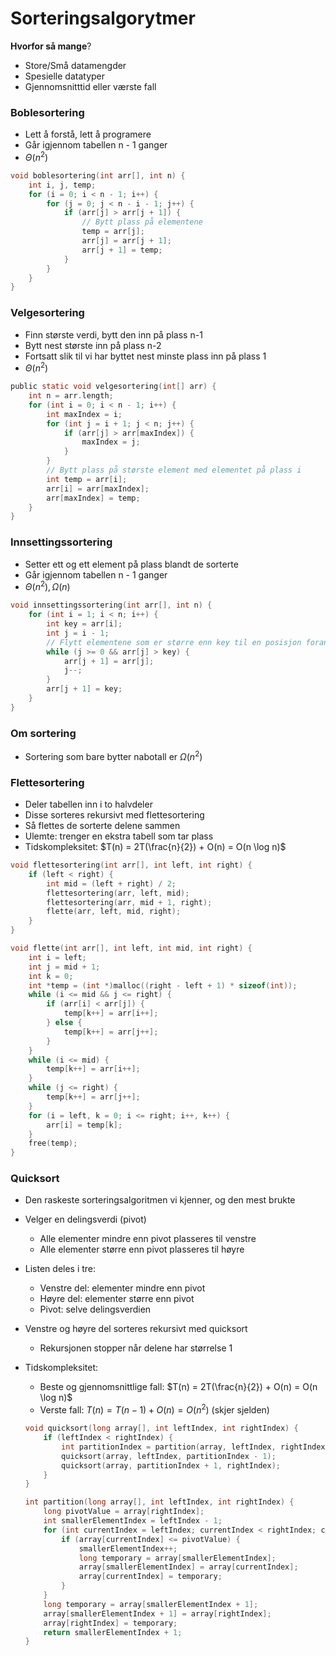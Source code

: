 # Sorteringsalgorytmer

**Hvorfor så mange**?
- Store/Små datamengder
- Spesielle datatyper
- Gjennomsnitttid eller værste fall

### Boblesortering
- Lett å forstå, lett å programere
- Går igjennom tabellen n - 1 ganger
- $\Theta(n^2)$

``` C
void boblesortering(int arr[], int n) {
    int i, j, temp;
    for (i = 0; i < n - 1; i++) {
        for (j = 0; j < n - i - 1; j++) {
            if (arr[j] > arr[j + 1]) {
                // Bytt plass på elementene
                temp = arr[j];
                arr[j] = arr[j + 1];
                arr[j + 1] = temp;
            }
        }
    }
}
```

### Velgesortering
- Finn største verdi, bytt den inn på plass n-1
- Bytt nest største inn på plass n-2
- Fortsatt slik til vi har byttet nest minste plass inn på plass 1
- $\Theta(n^2)$

``` C
public static void velgesortering(int[] arr) {
    int n = arr.length;
    for (int i = 0; i < n - 1; i++) {
        int maxIndex = i;
        for (int j = i + 1; j < n; j++) {
            if (arr[j] > arr[maxIndex]) {
                maxIndex = j;
            }
        }
        // Bytt plass på største element med elementet på plass i
        int temp = arr[i];
        arr[i] = arr[maxIndex];
        arr[maxIndex] = temp;
    }
}
```

### Innsettingssortering
- Setter ett og ett element på plass blandt de sorterte
- Går igjennom tabellen n - 1 ganger
- $\Theta(n^2), \Omega(n)$

``` C
void innsettingssortering(int arr[], int n) {
    for (int i = 1; i < n; i++) {
        int key = arr[i];
        int j = i - 1;
        // Flytt elementene som er større enn key til en posisjon foran
        while (j >= 0 && arr[j] > key) {
            arr[j + 1] = arr[j];
            j--;
        }
        arr[j + 1] = key;
    }
}
```

### Om sortering
- Sortering som bare bytter nabotall er $\Omega(n^2)$

### Flettesortering
- Deler tabellen inn i to halvdeler
- Disse sorteres rekursivt med flettesortering
- Så flettes de sorterte delene sammen
- Ulemte: trenger en ekstra tabell som tar plass
- Tidskompleksitet: $T(n) = 2T(\frac{n}{2}) + O(n) = O(n \log n)$

``` C
void flettesortering(int arr[], int left, int right) {
    if (left < right) {
        int mid = (left + right) / 2;
        flettesortering(arr, left, mid);
        flettesortering(arr, mid + 1, right);
        flette(arr, left, mid, right);
    }
}

void flette(int arr[], int left, int mid, int right) {
    int i = left;
    int j = mid + 1;
    int k = 0;
    int *temp = (int *)malloc((right - left + 1) * sizeof(int));
    while (i <= mid && j <= right) {
        if (arr[i] < arr[j]) {
            temp[k++] = arr[i++];
        } else {
            temp[k++] = arr[j++];
        }
    }
    while (i <= mid) {
        temp[k++] = arr[i++];
    }
    while (j <= right) {
        temp[k++] = arr[j++];
    }
    for (i = left, k = 0; i <= right; i++, k++) {
        arr[i] = temp[k];
    }
    free(temp);
}
```

### Quicksort
- Den raskeste sorteringsalgoritmen vi kjenner, og den mest brukte
- Velger en delingsverdi (pivot)
    - Alle elementer mindre enn pivot plasseres til venstre
    - Alle elementer større enn pivot plasseres til høyre
- Listen deles i tre:
    - Venstre del: elementer mindre enn pivot
    - Høyre del: elementer større enn pivot
    - Pivot: selve delingsverdien
- Venstre og høyre del sorteres rekursivt med quicksort
    - Rekursjonen stopper når delene har størrelse 1
- Tidskompleksitet:
    - Beste og gjennomsnittlige fall: $T(n) = 2T(\frac{n}{2}) + O(n) = O(n \log n)$
    - Verste fall: $T(n) = T(n-1) + O(n) = O(n^2)$ (skjer sjelden)


    ```c
    void quicksort(long array[], int leftIndex, int rightIndex) {
        if (leftIndex < rightIndex) {
            int partitionIndex = partition(array, leftIndex, rightIndex);
            quicksort(array, leftIndex, partitionIndex - 1);
            quicksort(array, partitionIndex + 1, rightIndex);
        }
    }

    int partition(long array[], int leftIndex, int rightIndex) {
        long pivotValue = array[rightIndex];
        int smallerElementIndex = leftIndex - 1;
        for (int currentIndex = leftIndex; currentIndex < rightIndex; currentIndex++) {
            if (array[currentIndex] <= pivotValue) {
                smallerElementIndex++;
                long temporary = array[smallerElementIndex];
                array[smallerElementIndex] = array[currentIndex];
                array[currentIndex] = temporary;
            }
        }
        long temporary = array[smallerElementIndex + 1];
        array[smallerElementIndex + 1] = array[rightIndex];
        array[rightIndex] = temporary;
        return smallerElementIndex + 1;
    }
    ```
